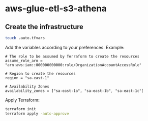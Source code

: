 # aws-glue-etl-s3-athena



## Create the infrastructure

```sh
touch .auto.tfvars
```

Add the variables according to your preferences. Example:

```hcl
# The role to be assumed by Terraform to create the resources
assume_role_arn = "arn:aws:iam::000000000000:role/OrganizationAccountAccessRole"

# Region to create the resources
region = "sa-east-1"

# Availability Zones
availability_zones = ["sa-east-1a", "sa-east-1b", "sa-east-1c"]
```

Apply Terraform:

```sh
terraform init
terraform apply -auto-approve
```